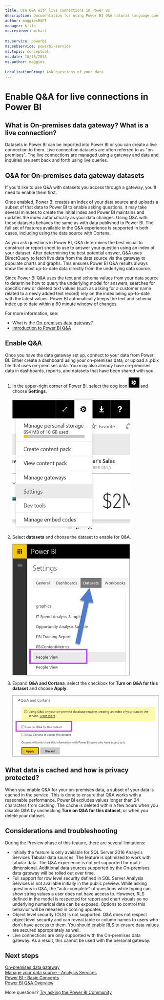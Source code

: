 ```yaml
---
title: Use Q&A with live connections in Power BI
description: Documentation for using Power BI Q&A natural language queries with live connections to Analysis Services data and the On-premises data gateway.
author: maggiesMSFT
manager: kfile
ms.reviewer: mihart

ms.service: powerbi
ms.subservice: powerbi-service
ms.topic: conceptual
ms.date: 10/16/2018
ms.author: maggies 

LocalizationGroup: Ask questions of your data
---
```

# Enable Q&A for live connections in Power BI
## What is On-premises data gateway?  What is a live connection?
Datasets in Power BI can be imported into Power BI or you can create a live connection to them. Live connection datasets are often referred to as "on-premises". The live connections are managed using a [gateway](service-gateway-onprem.md) and data and inquiries are sent back and forth using live queries.

## Q&A for On-premises data gateway datasets
If you'd like to use Q&A with datasets you access through a gateway, you'll need to enable them first.

Once enabled, Power BI creates an index of your data source and uploads a subset of that data to Power BI to enable asking questions. It may take several minutes to create the initial index and Power BI maintains and updates the index automatically as your data changes. Using Q&A with these datasets behaves the same as with data published to Power BI. The full set of features available in the Q&A experience is supported in both cases, including using the data source with Cortana.

As you ask questions in Power BI, Q&A determines the best visual to construct or report sheet to use to answer your question using an index of your dataset. After determining the best potential answer, Q&A uses DirectQuery to fetch live data from the data source via the gateway to populate charts and graphs. This ensures Power BI Q&A results always show the most up-to-date data directly from the underlying data source.

Since Power BI Q&A uses the text and schema values from your data source to determine how to query the underlying model for answers, searches for specific new or deleted text values (such as asking for a customer name related to a newly added text record) rely on the index being up-to-date with the latest values. Power BI automatically keeps the text and schema index up to date within a 60 minute window of changes.

For more information, see:

* What is the [On-premises data gateway](service-gateway-onprem.md)?
* [Introduction to Power BI Q&A](consumer/end-user-q-and-a.md)

## Enable Q&A
Once you have the data gateway set up, connect to your data from Power BI.  Either create a dashboard using your on-premises data, or upload a .pbix file that uses on-premises data.  You may also already have on-premises data in dashboards, reports, and datasets that have been shared with you.

1. In the upper-right corner of Power BI, select the cog icon ![gear icon](media/service-q-and-a-direct-query/power-bi-cog.png) and choose **Settings**.
   
   ![Settings menu](media/service-q-and-a-direct-query/powerbi-settings.png)
2. Select **datasets** and choose the dataset to enable for Q&A.
   
   ![Datasets screen of Settings menu](media/service-q-and-a-direct-query/power-bi-q-and-a-settings.png)
3. Expand **Q&A and Cortana**, select the checkbox for **Turn on Q&A for this dataset** and choose **Apply**.
   
    ![Q&A area expanded](media/service-q-and-a-direct-query/power-bi-q-and-a-directquery.png)

## What data is cached and how is privacy protected?
When you enable Q&A for your on-premises data, a subset of your data is cached in the service. This is done to ensure that Q&A works with a reasonable performance. Power BI excludes values longer than 24 characters from caching. The cache is deleted within a few hours when you disable Q&A by unchecking **Turn on Q&A for this dataset**, or when you delete your dataset.

## Considerations and troubleshooting
During the Preview phase of this feature, there are several limitations:

* Initially the feature is only available for SQL Server 2016 Analysis Services Tabular data sources. The feature is optimized to work with tabular data. The Q&A experience is not yet supported for multi-dimensional. Additional data sources supported by the On-premises data gateway will be rolled out over time.
* Full support for row level security defined in SQL Server Analysis Services is not available initially in the public preview. While asking questions in Q&A, the “auto-complete” of questions while typing can show string values a user does not have access to. However, RLS defined in the model is respected for report and chart visuals so no underlying numerical data can be exposed. Options to control this behavior will be released in coming updates.
* Object level security (OLS) is not supported. Q&A does not respect object level security and can reveal table or column names to users who don't have access to them. You should enable RLS to ensure data values are secured appropriately as well. 
* Live connections are only supported with the On-premises data gateway. As a result, this cannot be used with the personal gateway.

## Next steps
[On-premises data gateway](service-gateway-onprem.md)  
[Manage your data source - Analysis Services](service-gateway-enterprise-manage-ssas.md)  
[Power BI - Basic Concepts](consumer/end-user-basic-concepts.md)  
[Power BI Q&A Overview](consumer/end-user-q-and-a.md)  

More questions? [Try asking the Power BI Community](http://community.powerbi.com/)

